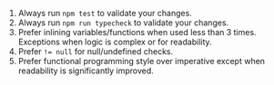 1. Always run `npm test` to validate your changes.
1. Always run `npm run typecheck` to validate your changes.
1. Prefer inlining variables/functions when used less than 3 times. Exceptions when logic is complex or for readability.
1. Prefer `!= null` for null/undefined checks.
1. Prefer functional programming style over imperative except when readability is significantly improved.
